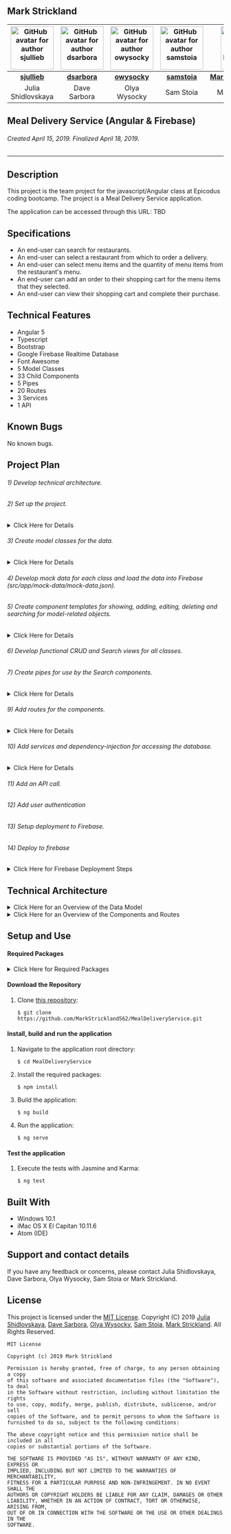 ## **Mark Strickland**
| [<img src="https://avatars1.githubusercontent.com/u/39330458?s=400&v=4" width=100 alt="GitHub avatar for author sjullieb">](http://github.com/sjullieb) |  [<img src="https://avatars1.githubusercontent.com/u/20866010?s=400&v=4" width=100 alt="GitHub avatar for author dsarbora">](http://github.com/dsarbora) | [<img src="https://avatars1.githubusercontent.com/u/46273227?s=400&v=4" width=100 alt="GitHub avatar for author owysocky">](http://github.com/owysocky) |  [<img src="https://avatars0.githubusercontent.com/u/46360355?s=400&v=4" width=100 alt="GitHub avatar for author samstoia">](http://github.com/samstoia) |  [<img src="https://avatars1.githubusercontent.com/u/46455727?s=400&v=4" width=100 alt="GitHub avatar for author MarkStrickland562">](https://github.com/MarkStrickland562) |
|:-----:|:-----:|:-----:|:-----:|:-----:|
| [**sjullieb**](https://github.com/sjullieb) | [**dsarbora**](https://github.com/dsarbora) | [**owysocky**](https://github.com/owysocky) | [**samstoia**](https://github.com/samstoia) | [**MarkStrickland562**](https://github.com/MarkStrickland562) |
| Julia Shidlovskaya | Dave Sarbora | Olya Wysocky | Sam Stoia | Mark Strickland |

## **Meal Delivery Service (Angular & Firebase)**

###### Created April 15, 2019. Finalized April 18, 2019.

----------
## Description
This project is the team project for the javascript/Angular class at Epicodus coding bootcamp. The project is a Meal Delivery Service application.

The application can be accessed through this URL: TBD

## Specifications
* An end-user can search for restaurants.
* An end-user can select a restaurant from which to order a delivery.
* An end-user can select menu items and the quantity of menu items from the restaurant's menu.
* An end-user can add an order to their shopping cart for the menu items that they selected.
* An end-user can view their shopping cart and complete their purchase.

## Technical Features
* Angular 5
* Typescript
* Bootstrap
* Google Firebase Realtime Database
* Font Awesome
* 5 Model Classes
* 33 Child Components
* 5 Pipes
* 20 Routes
* 3 Services
* 1 API

## Known Bugs
No known bugs.

## Project Plan

###### 1) Develop technical architecture.
###### 2) Set up the project.
<details>
<summary>Click Here for Details</summary>
This assumes that node is already installed, but verify with "node -v".
<br><br>
1) Install the required projects by executing the following commands at the bash prompt:
<br><br>
    $ npm install typescript -g
<br>
    $ npm install bootstrap --save
<br>
    $ apm install atom-typescript
<br>
    $ npm install -g @angular/cli@1.6.5
<br>
    $ cd desktop
<br>
    $ ng new MealDeliveryService
<br>
    $ npm install bootstrap --save
<br><br>
2) Populate .gitignore with:
<br><br>
    node_modules/
<br>
    .DS_Store
<br>
    dist/
<br>
    .env
<br><br>
3) Point Angular to the installed Bootstrap node module by adding the following to .angular-cli.json in the styles array so that it looks like this:
<br><br>
  "styles": [
<br>
  "../node_modules/bootstrap/dist/css/bootstrap.min.css",
  <br>
  "styles.css"
  <br>
  ],
<br><br>
4) Add the Forms Module to app.module.ts. In the top section of imports add "import { FormsModule } from '@angular/forms'". In the @ngModule section in the imports array, add ", FormsModule" after "BrowserModule".
</details>

###### 3) Create model classes for the data.
<details>
<summary>Click Here for Details</summary>
Create and populate the following scripts for the model classes:
<table>
  <tr>
    <th>Class Name</th>
    <th>File Name</th>
    <th>Class Code</th>
  </tr>
  <tr>
    <td>User</td>
    <td>src/app/models/user.model.ts</td>
    <td>export class User {<br>
        constructor (public firstName:string,<br>
                     public lastName: string,<br>
                     public emailAddress: string,<br>
                     public deliveryAddress: string,<br>
                     public phoneNumber: string,<br>
                     public password: string) {}<br>
        }
    </td>
  </tr>
  <tr>
    <td>Restaurant</td>
    <td>src/app/models/restaurant.model.ts</td>
    <td>import { MenuItem } from './menuItem.model';<br>
        export class Restaurant {<br>
        constructor (public restaurantName: string,<br>
                     public streetAddress: string,<br>
                     public hours: string,<br>
                     public website: string,<br>
                     public cuisine: string,<br>
                     public price: string,<br>
                     public imageURL: string,<br>
                     public menuItems: MenuItem []) {}<br>
        }<br>
    </td>
  </tr>    
  <tr>
    <td>Order</td>
    <td>src/app/models/order.model.ts</td>
    <td>import { OrderItem } from './orderItem.model';<br>
        export class Order {<br>
        constructor (public orderUserKey: string,<br>
                     public orderDateTime: Date = new Date(),<br>
                     public deliveryDateTime: Date = new Date(),<br>
                     public restaurantKey: string,<br>
                     public orderItems: OrderItem[],<br>
                     public totalCost: number,<br>
                     public status: string) {}<br>
        }<br>
    </td>
  </tr>    
  <tr>
    <td>OrderItem</td>
    <td>src/app/models/orderItem.model.ts</td>
    <td>export class OrderItem {<br>
        constructor (public menuItem: string,<br>
                     public quantity: number,<br>
                     public cost: number) {}<br>
        }<br>
    </td>
  </tr>    
  <tr>
    <td>MenuItem</td>
    <td>src/app/models/menuItem.model.ts</td>
    <td>export class MenuItem {<br>
        constructor (public menuItemName: string,<br>
                     public menuItemCost: string,<br>
                     public preparationTime: string,<br>
                     public menuSubItems: string) {}<br>
        }<br>
    </td>
  </tr>    
</table>
</details>

###### 4) Develop mock data for each class and load the data into Firebase (src/app/mock-data/mock-data.json).

###### 5) Create component templates for showing, adding, editing, deleting and searching for model-related objects.
<details>
<summary>Click Here for Details</summary>
<table>
<tr>
<th>Component Area</th>
<th>Commands</th>
</tr>
<tr>
<td>Welcome, About and Main</td>
<td>
$ ng generate component welcome<br>
$ ng generate component main<br>
$ ng generate component about
</td>
</tr>
<tr>
<td>User</td>
<td>
$ ng generate component show-users<br>
$ ng generate component new-user<br>
$ ng generate component edit-user<br>
$ ng generate component delete-user<br>
$ ng generate component search-user
</td>
</tr>
<tr>
<td>Restaurant</td>
<td>
$ ng generate component show-restaurants<br>
$ ng generate component new-restaurant<br>
$ ng generate component edit-restaurant<br>
$ ng generate component delete-restaurant<br>
$ ng generate component search-restaurant
</td>
</tr>
<tr>
<td>Order</td>
<td>
$ ng generate component show-orders<br>
$ ng generate component new-order<br>
$ ng generate component edit-order<br>
$ ng generate component delete-order<br>
$ ng generate component search-order
</td>
</tr>
<tr>
<td>OrderDetail</td>
<td>
$ ng generate component show-order-details<br>
$ ng generate component new-order-detail<br>
$ ng generate component edit-order-detail<br>
$ ng generate component delete-order-detail<br>
$ ng generate component search-order-detail
</td>
</tr>
<tr>
<td>MenuItem</td>
<td>
$ ng generate component show-menu-items<br>
$ ng generate component new-menu-items<br>
$ ng generate component edit-menu-items<br>
$ ng generate component delete-menu-items<br>
$ ng generate component search-menu-items
</td>
</tr>
<tr>
<td>Carousel, Cart, Filter, Footer, Navbar, RestaurantList</td>
<td>
$ ng generate component carousel<br>
$ ng generate component filter<br>
$ ng generate component footer<br>
$ ng generate component navbar<br>
$ ng generate component restaurant-list
</td>
</tr>
</table>
</details>

###### 6) Develop functional CRUD and Search views for all classes.
###### 7) Create pipes for use by the Search components.
<details>
  <summary>Click Here for Details</summary>
  <table>
    <tr>
      <th>Pipe</th>
      <th>Command</th>
    </tr>
    <tr>
      <td>SearchRestaurantCuisinePipe/td>
      <td>ng generate pipe search-restaurant-cuisine-pipe</td>
    </tr>
    <tr>
      <td>SearchRestaurantNamePipe</td>
      <td>ng generate pipe search-restaurant-name-pipe</td>
    </tr>
    <tr>
      <td>SearchUserFirstNamePipe</td>
      <td>ng generate pipe search-user-first-name-pipe</td>
    </tr>
    <tr>
      <td>SearchUserLastNamePipe</td>
      <td>ng generate pipe search-user-last-name-pipe</td>
    </tr>
    <tr>
      <td>CompletenessPipe</td>
      <td>ng generate pipe completeness-pipe</td>
    </tr>
  </table>
</details>

###### 9) Add routes for the components.
<details>
  <summary>Click Here for Details</summary>
  <table>
    <tr>
      <th>Path</th>
      <th>Component</th>
    </tr>
    <tr>
    <td></td>
    <td>Welcome</td>
    </tr>
    <tr>
    <td>main</td>
    <td>Main</td>
    </tr>
    <tr>
    <td>about</td>
    <td>About</td>
    </tr>
    <tr>
    <td>users</td>
    <td>ShowUsers</td>
    </tr>
    <tr>
    <td>new-user</td>
    <td>NewUser</td>
    </tr>
    <tr>
    <td>edit-user</td>
    <td>EditUser</td>
    </tr>
    <tr>
    <td>delete-user</td>
    <td>DeleteUser</td>
    </tr>
    <tr>
    <td>search-user</td>
    <td>SearchUser</td>
    </tr>
    <tr>
    <td>restaurants/:restaurantKey</td>
    <td>ShowMenuItems</td>
    </tr>
    <tr>
    <td>new-restaurant</td>
    <td>NewUser</td>
    </tr>
    <tr>
    <td>edit-restaurant</td>
    <td>EditUser</td>
    </tr>
    <tr>
    <td>delete-restaurant</td>
    <td>DeleteUser</td>
    </tr>
    <tr>
    <td>search-restaurant</td>
    <td>SearchUser</td>
    </tr>
    <tr>
    <td>orders</td>
    <td>ShowUsers</td>
    </tr>
    <tr>
    <td>new-order</td>
    <td>NewUser</td>
    </tr>
    <tr>
    <td>edit-order</td>
    <td>EditUser</td>
    </tr>
    <tr>
    <td>delete-order</td>
    <td>DeleteUser</td>
    </tr>
    <tr>
    <td>search-order</td>
    <td>SearchUser</td>
    </tr>
    <tr>
    <td>restaurants</td>
    <td>ShowRestaurants</td>
    </tr>
    <tr>
    <td>cart</td>
    <td>Cart</td>
    </tr>
  </table>
</details>

###### 10) Add services and dependency-injection for accessing the database.
<details>
  <summary>Click Here for Details</summary>
  <table>
    <tr>
      <th>Service</th>
      <th>Command</th>
      <th>Methods</th>
    </tr>
    <tr>
      <td>User</td>
      <td>ng generate service user</td>
      <td>getUsers()<br>
          getUserByKey()<br>
          addUser()<br>
          updateUser()<br>
          deleteUser()<br>
          deleteAllUsers()
      </td>
    </tr>    
    <tr>
      <td>Restaurant</td>
      <td>ng generate service restaurant</td>
      <td>getRestaurants()<br>
          getRestaurantsForCuisine()<br>
          getRestaurantByKey()<br>
          addRestaurant()<br>
          updateRestaurant()<br>
          deleteRestaurant()<br>
          deleteAllRestaurants()
      </td>
    <tr>
      <td>Order</td>
      <td>ng generate service order</td>
      <td>getOrders()<br>
          getOrdersForUser()<br>
          getOrderByKey()<br>
          addOrder()<br>
          updateOrder()<br>
          deleteOrder()<br>
          deleteAllOrders()
      </td>
    </tr>   
  </table>
</details>

###### 11) Add an API call.
###### 12) Add user authentication
###### 13) Setup deployment to Firebase.
###### 14) Deploy to firebase
<details>
  <summary>Click Here for Firebase Deployment Steps</summary>
<br>
Install Required Packages:
<br><br>
$ npm install -g firebase-tools
<br><br>
Setup Firebase:
<br><br>
  $ firebase login
<br>
$ firebase init
<br><br>
Deploy to Firebase:
<br><br>
$ ng build --env=prod
<br>
$ firebase deploy
<br><br>
Run the Application:
<br><br>
$ firebase open
</details>

## Technical Architecture

<details>
  <summary>Click Here for an Overview of the Data Model</summary>

  <table>
    <tr>
      <th>Model</th>
      <th>Properties</th>
      <th>Typescript Data Types</th>
    </tr>
    <tr>
      <td></td>
      <td></td>
      <td></td>
    </tr>    
  </table>
</details>

<details>
  <summary>Click Here for an Overview of the Components and Routes</summary>
  <table>
    <tr>
      <th>General Components</th>
    </tr>
    <tr>
      <th>Component</th>
      <th>Selector</th>
      <th>Route URL</th>
      <th>Description</th>
    </tr>
    <tr>
      <td>AppComponent</td>
      <td>app-root</td>
      <td>N/A/</td>
      <td>Default root component</td>
    </tr>
    <tr>
      <td>WelcomeComponent</td>
      <td>app-welcome</td>
      <td>http:/localhost:4200/</td>
      <td>Displays the Welcome page</td>
    </tr>
    <tr>
      <td>MainComponent</td>
      <td>app-main</td>
      <td>http:/localhost:4200/main</td>
      <td>Displays the main navigation page</td>
    </tr>
      <td>AboutComponent</td>
      <td>app-about</td>
      <td>http:/localhost:4200/about</td>
      <td>Displays the About page</td>
    </tr>
  </table>
  <table>
    <tr>
      <th></th>
    </tr>
    <tr>
      <th>Component</th>
      <th>Selector</th>
      <th>Route URL</th>
      <th>Description</th>
    </tr>
    <tr>
      <td></td>
      <td></td>
      <td></td>
      <td></td>
    </tr>
  </table>
</details>

## Setup and Use

#### Required Packages
<details>
<summary>Click Here for Required Packages</summary>
<ul>
<li>@angular/animations 5.2.0</li>
<li>@angular/common 5.2.0</li>
<li>@angular/compiler 5.2.0</li>
<li>@angular/cli 1.6.5</li>
<li>@angular/core 5.2.0</li>
<li>@angular/forms 5.2.0</li>
<li>@angular/http 5.2.0</li>
<li>@angular/language-service 5.2.0</li>
<li>@angular/platform-browser 5.2.0</li>
<li>@angular/platform-browser-dynamic 5.2.0</li>
<li>@angular/router 5.2.0</li>
<li>angularfire2 4.0.0-rc.0</li>
<li>bootstrap 4.3.1</li>
<li>core-js 2.4.1</li>
<li>firebase 3.9.0</li>
<li>font-awesome 4.7.0</li>
<li>codelyzer 4.0.1</li>
<li>jasmine-core 2.8.0</li>
<li>jasmine-spec-reporter 4.2.1</li>
<li>karma 2.0.0</li>
<li>karma-chrome-launcher 2.2.0</li>
<li>karma-coverage-istanbul-reporter 1.2.1</li>
<li>karma-jasmine 1.1.0</li>
<li>karma-jasmine-html-reporter 0.2.2</li>
<li>protractor 5.1.2</li>
<li>rxjs 5.5.6</li>
<li>ts-node 4.1.0</li>
<li>tslint 5.9.1</li>
<li>@types/jasmine 2.8.3</li>
<li>@types/jasminewd2 2.0.2</li>
<li>@types/node 6.0.60</li>
<li>typescript 2.5.3</li>
<li>zone.js 0.8.19</li>
</ul>
</details>

#### Download the Repository
1. Clone [this repository](https://github.com/MarkStrickland562/MealDeliveryService):

       $ git clone https://github.com/MarkStrickland562/MealDeliveryService.git

#### Install, build and run the application
1. Navigate to the application root directory:

       $ cd MealDeliveryService
2. Install the required packages:

       $ npm install
3. Build the application:

       $ ng build
4. Run the application:

       $ ng serve

#### Test the application
1. Execute the tests with Jasmine and Karma:

       $ ng test

## Built With

* Windows 10.1
* iMac OS X El Capitan 10.11.6
* Atom (IDE)

## Support and contact details

If you have any feedback or concerns, please contact Julia Shidlovskaya, Dave Sarbora, Olya Wysocky, Sam Stoia or Mark Strickland.

## License

This project is licensed under the [MIT License](https://opensource.org/licenses/MIT). Copyright (C) 2019 [Julia Shidlovskaya](https://github.com/sjullieb), [Dave Sarbora](https://github.com/dsarbora), [Olya Wysocky](https://github.com/owysocky), [Sam Stoia](https://github.com/samstoia), [Mark Strickland](https://github.com/MarkStrickland562). All Rights Reserved.
```
MIT License

Copyright (c) 2019 Mark Strickland

Permission is hereby granted, free of charge, to any person obtaining a copy
of this software and associated documentation files (the "Software"), to deal
in the Software without restriction, including without limitation the rights
to use, copy, modify, merge, publish, distribute, sublicense, and/or sell
copies of the Software, and to permit persons to whom the Software is
furnished to do so, subject to the following conditions:

The above copyright notice and this permission notice shall be included in all
copies or substantial portions of the Software.

THE SOFTWARE IS PROVIDED "AS IS", WITHOUT WARRANTY OF ANY KIND, EXPRESS OR
IMPLIED, INCLUDING BUT NOT LIMITED TO THE WARRANTIES OF MERCHANTABILITY,
FITNESS FOR A PARTICULAR PURPOSE AND NON-INFRINGEMENT. IN NO EVENT SHALL THE
AUTHORS OR COPYRIGHT HOLDERS BE LIABLE FOR ANY CLAIM, DAMAGES OR OTHER
LIABILITY, WHETHER IN AN ACTION OF CONTRACT, TORT OR OTHERWISE, ARISING FROM,
OUT OF OR IN CONNECTION WITH THE SOFTWARE OR THE USE OR OTHER DEALINGS IN THE
SOFTWARE.
```
